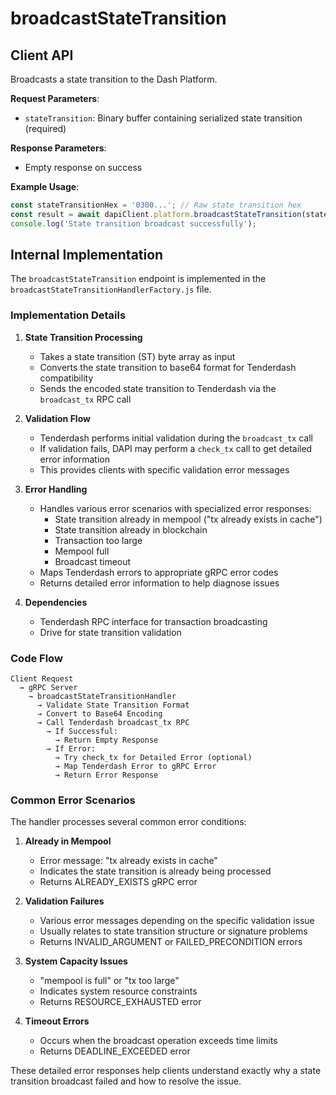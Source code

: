 # broadcastStateTransition

## Client API

Broadcasts a state transition to the Dash Platform.

**Request Parameters**:
- `stateTransition`: Binary buffer containing serialized state transition (required)

**Response Parameters**:
- Empty response on success

**Example Usage**:
```javascript
const stateTransitionHex = '0300...'; // Raw state transition hex
const result = await dapiClient.platform.broadcastStateTransition(stateTransitionHex);
console.log('State transition broadcast successfully');
```

## Internal Implementation

The `broadcastStateTransition` endpoint is implemented in the `broadcastStateTransitionHandlerFactory.js` file.

### Implementation Details

1. **State Transition Processing**
   - Takes a state transition (ST) byte array as input
   - Converts the state transition to base64 format for Tenderdash compatibility
   - Sends the encoded state transition to Tenderdash via the `broadcast_tx` RPC call

2. **Validation Flow**
   - Tenderdash performs initial validation during the `broadcast_tx` call
   - If validation fails, DAPI may perform a `check_tx` call to get detailed error information
   - This provides clients with specific validation error messages

3. **Error Handling**
   - Handles various error scenarios with specialized error responses:
     - State transition already in mempool ("tx already exists in cache")
     - State transition already in blockchain
     - Transaction too large
     - Mempool full
     - Broadcast timeout
   - Maps Tenderdash errors to appropriate gRPC error codes
   - Returns detailed error information to help diagnose issues

4. **Dependencies**
   - Tenderdash RPC interface for transaction broadcasting
   - Drive for state transition validation

### Code Flow

```
Client Request 
  → gRPC Server 
    → broadcastStateTransitionHandler 
      → Validate State Transition Format
      → Convert to Base64 Encoding
      → Call Tenderdash broadcast_tx RPC
        → If Successful: 
          → Return Empty Response
        → If Error:
          → Try check_tx for Detailed Error (optional)
          → Map Tenderdash Error to gRPC Error
          → Return Error Response
```

### Common Error Scenarios

The handler processes several common error conditions:

1. **Already in Mempool**
   - Error message: "tx already exists in cache"
   - Indicates the state transition is already being processed
   - Returns ALREADY_EXISTS gRPC error

2. **Validation Failures**
   - Various error messages depending on the specific validation issue
   - Usually relates to state transition structure or signature problems
   - Returns INVALID_ARGUMENT or FAILED_PRECONDITION errors

3. **System Capacity Issues**
   - "mempool is full" or "tx too large"
   - Indicates system resource constraints
   - Returns RESOURCE_EXHAUSTED error

4. **Timeout Errors**
   - Occurs when the broadcast operation exceeds time limits
   - Returns DEADLINE_EXCEEDED error

These detailed error responses help clients understand exactly why a state transition broadcast failed and how to resolve the issue.